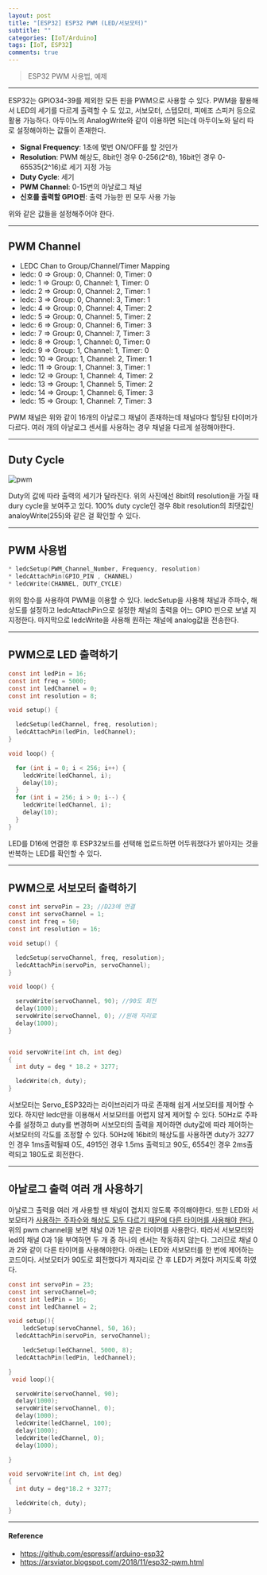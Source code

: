 ```yaml
---
layout: post
title: "[ESP32] ESP32 PWM (LED/서보모터)"
subtitle: ""
categories: [IoT/Arduino]
tags: [IoT, ESP32]
comments: true
---
```


> ESP32 PWM 사용법, 예제

---

ESP32는 GPIO34-39를 제외한 모든 핀을 PWM으로 사용할 수 있다. PWM을 활용해서 LED의 세기를 다르게 출력할 수 도 있고, 서보모터, 스텝모터, 피에조 스피커 등으로 활용 가능하다. 아두이노의 AnalogWrite와 같이 이용하면 되는데 아두이노와 달리 따로 설정해야하는 값들이 존재한다.

- **Signal Frequency**: 1초에 몇번 ON/OFF를 할 것인가
- **Resolution**: PWM 해상도, 8bit인 경우 0-256(2^8), 16bit인 경우 0-65535(2^16)로 세기 지정 가능
- **Duty Cycle**: 세기
- **PWM Channel**: 0-15번의 아날로그 채널
- **신호를 출력할 GPIO핀**: 출력 가능한 핀 모두 사용 가능

위와 같은 값들을 설정해주어야 한다.

---

## PWM Channel

- LEDC Chan to Group/Channel/Timer Mapping
- ledc: 0 => Group: 0, Channel: 0, Timer: 0
- ledc: 1 => Group: 0, Channel: 1, Timer: 0
- ledc: 2 => Group: 0, Channel: 2, Timer: 1
- ledc: 3 => Group: 0, Channel: 3, Timer: 1
- ledc: 4 => Group: 0, Channel: 4, Timer: 2
- ledc: 5 => Group: 0, Channel: 5, Timer: 2
- ledc: 6 => Group: 0, Channel: 6, Timer: 3
- ledc: 7 => Group: 0, Channel: 7, Timer: 3
- ledc: 8 => Group: 1, Channel: 0, Timer: 0
- ledc: 9 => Group: 1, Channel: 1, Timer: 0
- ledc: 10 => Group: 1, Channel: 2, Timer: 1
- ledc: 11 => Group: 1, Channel: 3, Timer: 1
- ledc: 12 => Group: 1, Channel: 4, Timer: 2
- ledc: 13 => Group: 1, Channel: 5, Timer: 2
- ledc: 14 => Group: 1, Channel: 6, Timer: 3
- ledc: 15 => Group: 1, Channel: 7, Timer: 3

PWM 채널은 위와 같이 16개의 아날로그 채널이 존재하는데 채널마다 할당된 타이머가 다르다. 여러 개의 아날로그 센서를 사용하는 경우 채널을 다르게 설정해야한다.

---

## Duty Cycle

![pwm](https://user-images.githubusercontent.com/48276682/107307701-85766900-6aca-11eb-8b2d-7e27b433515c.gif)

Duty의 값에 따라 출력의 세기가 달라진다. 위의 사진에선 8bit의 resolution을 가질 때 dury cycle을 보여주고 있다. 100% duty cycle인 경우 8bit resolution의 최댓값인 analoyWrite(255)와 같은 걸 확인할 수 있다.

---

## PWM 사용법

```c
* ledcSetup(PWM_Channel_Number, Frequency, resolution)
* ledcAttachPin(GPIO_PIN , CHANNEL)
* ledcWrite(CHANNEL, DUTY_CYCLE)
```

위의 함수를 사용하여 PWM을 이용할 수 있다. ledcSetup을 사용해 채널과 주파수, 해상도를 설정하고 ledcAttachPin으로 설정한 채널의 출력을 어느 GPIO 핀으로 보낼 지 지정한다. 마지막으로 ledcWrite을 사용해 원하는 채널에 analog값을 전송한다.

---

## PWM으로 LED 출력하기

```c
const int ledPin = 16;
const int freq = 5000;
const int ledChannel = 0;
const int resolution = 8;

void setup() {

  ledcSetup(ledChannel, freq, resolution);
  ledcAttachPin(ledPin, ledChannel);
}

void loop() {

  for (int i = 0; i < 256; i++) {
    ledcWrite(ledChannel, i);
    delay(10);
  }
  for (int i = 256; i > 0; i--) {
    ledcWrite(ledChannel, i);
    delay(10);
  }
}
```

LED를 D16에 연결한 후 ESP32보드를 선택해 업로드하면 어두워졌다가 밝아지는 것을 반복하는 LED를 확인할 수 있다.

---

## PWM으로 서보모터 출력하기

```c
const int servoPin = 23; //D23에 연결
const int servoChannel = 1;
const int freq = 50;
const int resolution = 16;

void setup() {

  ledcSetup(servoChannel, freq, resolution);
  ledcAttachPin(servoPin, servoChannel);
}

void loop() {

  servoWrite(servoChannel, 90); //90도 회전
  delay(1000);
  servoWrite(servoChannel, 0); //원래 자리로
  delay(1000);
}


void servoWrite(int ch, int deg)
{
  int duty = deg * 18.2 + 3277;

  ledcWrite(ch, duty);
}
```

서보모터는 Servo_ESP32라는 라이브러리가 따로 존재해 쉽게 서보모터를 제어할 수 있다. 하지만 ledc만을 이용해서 서보모터를 어렵지 않게 제어할 수 있다. 50Hz로 주파수를 설정하고 duty를 변경하며 서보모터의 출력을 제어하면 duty값에 따라 제어하는 서보모터의 각도를 조정할 수 있다. 50Hz에 16bit의 해상도를 사용하면 duty가 3277인 경우 1ms출력될때 0도, 4915인 경우 1.5ms 출력되고 90도, 6554인 경우 2ms출력되고 180도로 회전한다.

---

## 아날로그 출력 여러 개 사용하기

아날로그 출력을 여러 개 사용할 땐 채널이 겹치지 않도록 주의해야한다. 또한 LED와 서보모터가 <u> 사용하는 주파수와 해상도 모두 다르기 때문에 다른 타이머를 사용해야 한다.</u> 위의 pwm channel을 보면 채널 0과 1은 같은 타이머를 사용한다. 따라서 서보모터와 led의 채널 0과 1을 부여하면 두 개 중 하나의 센서는 작동하지 않는다. 그러므로 채널 0과 2와 같이 다른 타이머를 사용해야한다. 아래는 LED와 서보모터를 한 번에 제어하는 코드이다. 서보모터가 90도로 회전했다가 제자리로 간 후 LED가 켜졌다 꺼지도록 하였다.

```c
const int servoPin = 23;
const int servoChannel=0;
const int ledPin = 16;
const int ledChannel = 2;

void setup(){
    ledcSetup(servoChannel, 50, 16);
  ledcAttachPin(servoPin, servoChannel);

    ledcSetup(ledChannel, 5000, 8);
  ledcAttachPin(ledPin, ledChannel);

}
 void loop(){

  servoWrite(servoChannel, 90);
  delay(1000);
  servoWrite(servoChannel, 0);
  delay(1000);
  ledcWrite(ledChannel, 100);
  delay(1000);
  ledcWrite(ledChannel, 0);
  delay(1000);

}

void servoWrite(int ch, int deg)
{
  int duty = deg*18.2 + 3277;

  ledcWrite(ch, duty);
}
```

---

#### Reference

- <https://github.com/espressif/arduino-esp32>
- <https://arsviator.blogspot.com/2018/11/esp32-pwm.html>
